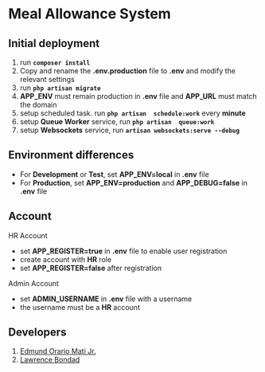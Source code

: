 # Meal Allowance System
## Initial deployment
1. run **`composer install`**
2. Copy and rename the **.env.production** file to **.env** and modify the relevant settings
3. run **`php artisan migrate`**
4. **APP_ENV** must remain production in **.env** file and **APP_URL** must match the domain
5. setup scheduled task. run **`php artisan  schedule:work`** every **minute**
6. setup **Queue Worker** service, run **`php artisan  queue:work`**
7. setup **Websockets** service, run **`artisan websockets:serve --debug`**

## Environment differences
- For **Development** or **Test**, set **APP_ENV=local** in **.env** file
- For **Production**, set **APP_ENV=production** and **APP_DEBUG=false** in **.env** file
## Account
HR Account

 - set **APP_REGISTER=true** in **.env** file to enable user registration
 - create account with **HR** role
 - set **APP_REGISTER=false** after registration

Admin Account

 - set **ADMIN_USERNAME** in **.env** file with a username
 - the username must be a **HR** account

## Developers

 1. [Edmund Orario Mati Jr.](https://github.com/ejvaux)
2. [Lawrence Bondad](https://github.com/eenzoo12)

